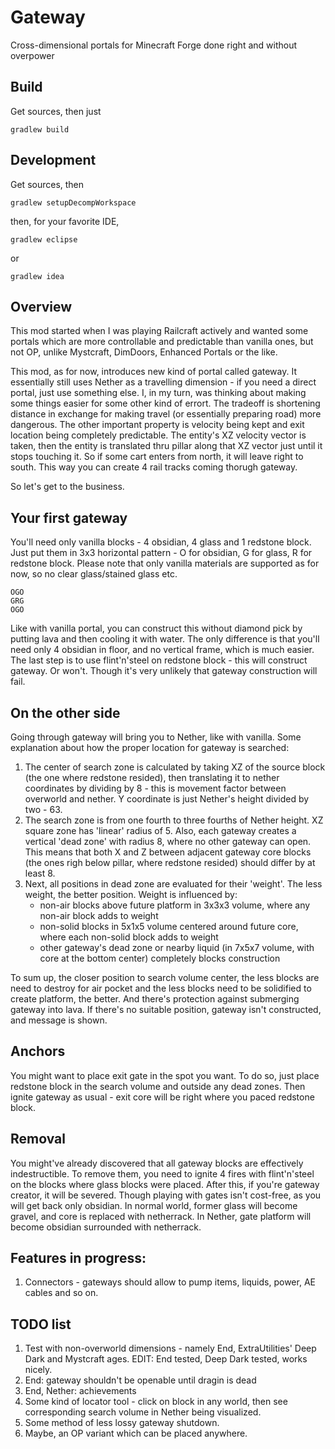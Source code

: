Gateway
=======

Cross-dimensional portals for Minecraft Forge done right and without overpower

## Build

Get sources, then just

    gradlew build

## Development

Get sources, then

    gradlew setupDecompWorkspace

then, for your favorite IDE,

    gradlew eclipse

or

    gradlew idea

## Overview

This mod started when I was playing Railcraft actively and wanted some portals which are more controllable and predictable than vanilla ones, but not OP, unlike Mystcraft, DimDoors, Enhanced Portals or the like.

This mod, as for now, introduces new kind of portal called gateway. It essentially still uses Nether as a travelling dimension - if you need a direct portal, just use something else. I, in my turn, was thinking about making some things easier for some other kind of errort.
The tradeoff is shortening distance in exchange for making travel (or essentially preparing road) more dangerous.
The other important property is velocity being kept and exit location being completely predictable. The entity's XZ velocity vector is taken, then the entity is translated thru pillar along that XZ vector just until it stops touching it. So if some cart enters from north, it will leave right to south. This way you can create 4 rail tracks coming thorugh gateway.

So let's get to the business.

## Your first gateway

You'll need only vanilla blocks - 4 obsidian, 4 glass and 1 redstone block.
Just put them in 3x3 horizontal pattern - O for obsidian, G for glass, R for redstone block. Please note that only vanilla materials are supported as for now, so no clear glass/stained glass etc.
```
OGO
GRG
OGO
```

Like with vanilla portal, you can construct this without diamond pick by putting lava and then cooling it with water. The only difference is that you'll need only 4 obsidian in floor, and no vertical frame, which is much easier.
The last step is to use flint'n'steel on redstone block - this will construct gateway. Or won't. Though it's very unlikely that gateway construction will fail.

## On the other side

Going through gateway will bring you to Nether, like with vanilla.
Some explanation about how the proper location for gateway is searched:

1. The center of search zone is calculated by taking XZ of the source block (the one where redstone resided), then translating it to nether coordinates by dividing by 8 - this is movement factor between overworld and nether. Y coordinate is just Nether's height divided by two - 63.
2. The search zone is from one fourth to three fourths of Nether height. XZ square zone has 'linear' radius of 5. Also, each gateway creates a vertical 'dead zone' with radius 8, where no other gateway can open. This means that both X and Z between adjacent gateway core blocks (the ones righ below pillar, where redstone resided) should differ by at least 8.
3. Next, all positions in dead zone are evaluated for their 'weight'. The less weight, the better position. Weight is influenced by:
    * non-air blocks above future platform in 3x3x3 volume, where any non-air block adds to weight
    * non-solid blocks in 5x1x5 volume centered around future core, where each non-solid block adds to weight
    * other gateway's dead zone or nearby liquid (in 7x5x7 volume, with core at the bottom center) completely blocks construction

To sum up, the closer position to search volume center, the less blocks are need to destroy for air pocket and the less blocks need to be solidified to create platform, the better. And there's protection against submerging gateway into lava.
If there's no suitable position, gateway isn't constructed, and message is shown.

## Anchors

You might want to place exit gate in the spot you want. To do so, just place redstone block in the search volume and outside any dead zones. Then ignite gateway as usual - exit core will be right where you paced redstone block.

## Removal

You might've already discovered that all gateway blocks are effectively indestructible. To remove them, you need to ignite 4 fires with flint'n'steel on the blocks where glass blocks were placed. After this, if you're gateway creator, it will be severed.
Though playing with gates isn't cost-free, as you will get back only obsidian. In normal world, former glass will become gravel, and core is replaced with netherrack. In Nether, gate platform will become obsidian surrounded with netherrack.

## Features in progress:

1. Connectors - gateways should allow to pump items, liquids, power, AE cables and so on.

## TODO list

1. Test with non-overworld dimensions - namely End, ExtraUtilities' Deep Dark and Mystcraft ages.
   EDIT: End tested, Deep Dark tested, works nicely.
2. End: gateway shouldn't be openable until dragin is dead
3. End, Nether: achievements
4. Some kind of locator tool - click on block in any world, then see corresponding search volume in Nether being visualized.
5. Some method of less lossy gateway shutdown.
6. Maybe, an OP variant which can be placed anywhere.
